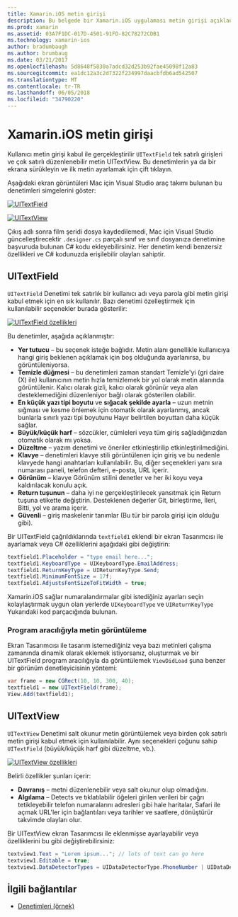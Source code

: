 ```yaml
---
title: Xamarin.iOS metin girişi
description: Bu belgede bir Xamarin.iOS uygulaması metin girişi açıklanmaktadır. Bu program aracılığıyla hem Tasarımcısı iOS UITextField ve UITextVIew kullanarak açıklanır.
ms.prod: xamarin
ms.assetid: 03A7F1DC-017D-4501-91FD-82C78272CDB1
ms.technology: xamarin-ios
author: bradumbaugh
ms.author: brumbaug
ms.date: 03/21/2017
ms.openlocfilehash: 5d8648f5830a7adcd32d253b92fae45098f12a83
ms.sourcegitcommit: ea1dc12a3c2d7322f234997daacbfdb6ad542507
ms.translationtype: MT
ms.contentlocale: tr-TR
ms.lasthandoff: 06/05/2018
ms.locfileid: "34790220"
---
```

# <a name="text-input-in-xamarinios"></a>Xamarin.iOS metin girişi

Kullanıcı metin girişi kabul ile gerçekleştirilir `UITextField` tek satırlı girişleri ve çok satırlı düzenlenebilir metin UITextView. Bu denetimlerin ya da bir ekrana sürükleyin ve ilk metin ayarlamak için çift tıklayın.

Aşağıdaki ekran görüntüleri Mac için Visual Studio araç takımı bulunan bu denetimleri simgelerini göster:

 [![](text-input-images/image11a.png "UITextField")](text-input-images/image11a.png#lightbox)

 [![](text-input-images/image13a.png "UITextView")](text-input-images/image13a.png#lightbox)

Çıkış adlı sonra film şeridi dosya kaydedilemedi, Mac için Visual Studio güncelleştirecektir `.designer.cs` parçalı sınıf ve sınıf dosyanıza denetimine başvuruda bulunan C# kodu ekleyebilirsiniz. Her denetim kendi benzersiz özellikleri ve C# kodunuzda erişilebilir olayları sahiptir.

 <a name="UITextField" />


## <a name="uitextfield"></a>UITextField

`UITextField` Denetimi tek satırlık bir kullanıcı adı veya parola gibi metin girişi kabul etmek için en sık kullanılır. Bazı denetimi özelleştirmek için kullanılabilir seçenekler burada gösterilir:

 [![](text-input-images/image15a.png "UITextField özellikleri")](text-input-images/image15a.png#lightbox)

Bu denetimler, aşağıda açıklanmıştır:

-  **Yer tutucu** – bu seçenek isteğe bağlıdır. Metin alanı genellikle kullanıcıya hangi giriş beklenen açıklamak için boş olduğunda ayarlanırsa, bu görüntüleniyorsa.
-  **Temizle düğmesi** – bu denetimleri zaman standart Temizle'yi (gri daire (X) ile) kullanıcının metin hızla temizlemek bir yol olarak metin alanında görüntülenir. Kalıcı olarak gizli, kalıcı olarak görünür veya alan desteklemediğini düzenleniyor bağlı olarak gösterilen olabilir.
-  **En küçük yazı tipi boyutu** ve **sığacak şekilde ayarla** – uzun metnin sığması ve kesme önlemek için otomatik olarak ayarlanmış, ancak bunlarla sınırlı yazı tipi boyutunu Hayır belirtilen boyuttan daha küçük sağlar.
-  **Büyük/küçük harf** – sözcükler, cümleleri veya tüm giriş sağladığınızdan otomatik olarak mı yoksa.
-  **Düzeltme** – yazım denetimi ve öneriler etkinleştirilip etkinleştirilmediğini.
-  **Klavye** – denetimleri klavye stili görüntülenen için giriş ve bu nedenle klavyede hangi anahtarları kullanılabilir. Bu, diğer seçenekleri yanı sıra numarası paneli, telefon defteri, e-posta, URL içerir.
-  **Görünüm** – klavye Görünüm stilini denetler ve her iki koyu veya kaldırılacak konulu açık.
-  **Return tuşunun** – daha iyi ne gerçekleştirilecek yansıtmak için Return tuşuna etikette değiştirin. Desteklenen değerler Git, birleştirme, İleri, Bitti, yol ve arama içerir.
-  **Güvenli** – giriş maskelenir tanımlar (Bu tür bir parola girişi için olduğu gibi).


Bir UITextField çağrıldıklarında `textfield1` eklendi bir ekran Tasarımcısı ile ayarlamak veya C# özelliklerini aşağıdaki gibi değiştirin:

```csharp
textfield1.Placeholder = "type email here...";
textfield1.KeyboardType = UIKeyboardType.EmailAddress;
textfield1.ReturnKeyType = UIReturnKeyType.Send;
textfield1.MinimumFontSize = 17f;
textfield1.AdjustsFontSizeToFitWidth = true;
```

Xamarin.iOS sağlar numaralandırmalar gibi istediğiniz ayarları seçin kolaylaştırmak uygun olan yerlerde `UIKeyboardType` ve `UIReturnKeyType` Yukarıdaki kod parçacığında bulunan.

### <a name="display-text-programmatically"></a>Program aracılığıyla metin görüntüleme

Ekran Tasarımcısı ile tasarım istemediğiniz veya bazı metinleri çalışma zamanında dinamik olarak eklemek istiyorsanız, oluşturmak ve bir UITextField program aracılığıyla da görüntülemek `ViewDidLoad` şuna benzer bir görünüm denetleyicisinin yöntemi:

```csharp
var frame = new CGRect(10, 10, 300, 40);
textfield1 = new UITextField(frame);
View.Add(textfield1);
```

 <a name="UITextView" />


## <a name="uitextview"></a>UITextView

`UITextView` Denetimi salt okunur metin görüntülemek veya birden çok satırlı metin girişi kabul etmek için kullanılabilir. Aynı seçenekleri çoğunu sahip `UITextField` (büyük/küçük harf gibi düzeltme, vb.).

 [![](text-input-images/image16a.png "UITextView özellikleri")](text-input-images/image16a.png#lightbox)

Belirli özellikler şunları içerir:

-  **Davranış** – metni düzenlenebilir veya salt okunur olup olmadığını.
-  **Algılama** – Detects ve tıklatılabilir öğeleri girilen verileri bir çağrı tetikleyebilir telefon numaralarını adresleri gibi hale haritalar, Safari ile açmak URL'ler için bağlantıları veya tarihler ve saatlere, dönüştürür takvimde olayları olur.


Bir UITextView ekran Tasarımcısı ile eklenmişse ayarlayabilir veya özelliklerini bu gibi değiştirebilirsiniz:

```csharp
textview1.Text = "Lorem ipsum..."; // lots of text can go here
textview1.Editable = true;
textview1.DataDetectorTypes = UIDataDetectorType.PhoneNumber | UIDataDetectorType.Link;
```



## <a name="related-links"></a>İlgili bağlantılar

- [Denetimleri (örnek)](https://developer.xamarin.com/samples/Controls/)
